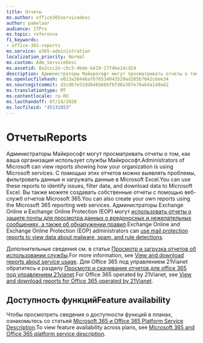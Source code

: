 ```yaml
---
title: Отчеты
ms.author: office365servicedesc
author: pamelaar
audience: ITPro
ms.topic: reference
f1_keywords:
- office-365-reports
ms.service: o365-administration
localization_priority: Normal
ms.custom: Adm_ServiceDesc
ms.assetid: 0a2ccc2e-cbc3-4bde-b419-17f4be14cd24
description: Администраторы Майкрософт могут просматривать отчеты о том, как ваша организация использует службы Майкрософт. С помощью этих отчетов можно выявлять проблемы, фильтровать данные и загружать данные в Microsoft Excel. Вы также можете создавать собственные отчеты с помощью веб-служб отчетов Microsoft 365. Администраторы Exchange Online и Exchange Online Protection (EOP) могут использовать отчеты о защите почты для просмотра данных о вредоносных и нежелательных сообщениях, а также об обнаружении правил.
ms.openlocfilehash: e013a38446af676534043529ad285b7042c6ee34
ms.sourcegitcommit: d2cd67e52dd646b68bfbfd8a387e70a6da140a62
ms.translationtype: MT
ms.contentlocale: ru-RU
ms.lasthandoff: 07/14/2020
ms.locfileid: "45131853"
---
```

# <a name="reports"></a><span data-ttu-id="462fa-106">Отчеты</span><span class="sxs-lookup"><span data-stu-id="462fa-106">Reports</span></span>

<span data-ttu-id="462fa-107">Администраторы Майкрософт могут просматривать отчеты о том, как ваша организация использует службы Майкрософт.</span><span class="sxs-lookup"><span data-stu-id="462fa-107">Administrators of Microsoft can view reports showing how your organization is using Microsoft services.</span></span> <span data-ttu-id="462fa-108">С помощью этих отчетов можно выявлять проблемы, фильтровать данные и загружать данные в Microsoft Excel.</span><span class="sxs-lookup"><span data-stu-id="462fa-108">You can use these reports to identify issues, filter data, and download data to Microsoft Excel.</span></span> <span data-ttu-id="462fa-109">Вы также можете создавать собственные отчеты с помощью веб-служб отчетов Microsoft 365.</span><span class="sxs-lookup"><span data-stu-id="462fa-109">You can also create your own reports using the Microsoft 365 reporting web services.</span></span> <span data-ttu-id="462fa-110">Администраторы Exchange Online и Exchange Online Protection (EOP) могут [использовать отчеты о защите почты для просмотра данных о вредоносных и нежелательных сообщениях, а также об обнаружении правил](https://go.microsoft.com/fwlink/p/?LinkId=401102).</span><span class="sxs-lookup"><span data-stu-id="462fa-110">Exchange Online and Exchange Online Protection (EOP) administrators can [use mail protection reports to view data about malware, spam, and rule detections](https://go.microsoft.com/fwlink/p/?LinkId=401102).</span></span>
  
<span data-ttu-id="462fa-111">Дополнительные сведения см. в статье [Просмотр и загрузка отчетов об использовании службы](https://go.microsoft.com/fwlink/p/?LinkID=270182).</span><span class="sxs-lookup"><span data-stu-id="462fa-111">For more information, see [View and download reports about service usage](https://go.microsoft.com/fwlink/p/?LinkID=270182).</span></span> <span data-ttu-id="462fa-112">Для Office 365 под управлением 21Vianet обратитесь к разделу [Просмотр и скачивание отчетов для office 365 под управлением 21vianet](https://go.microsoft.com/fwlink/?LinkID=733348&amp;clcid=0x409).</span><span class="sxs-lookup"><span data-stu-id="462fa-112">For Office 365 operated by 21Vianet, see [View and download reports for Office 365 operated by 21Vianet](https://go.microsoft.com/fwlink/?LinkID=733348&amp;clcid=0x409).</span></span>
  
## <a name="feature-availability"></a><span data-ttu-id="462fa-113">Доступность функций</span><span class="sxs-lookup"><span data-stu-id="462fa-113">Feature availability</span></span>

<span data-ttu-id="462fa-114">Чтобы просмотреть сведения о доступности функций в планах, ознакомьтесь со статьей [Microsoft 365 и Office 365 Platform Service Description](office-365-platform-service-description.md).</span><span class="sxs-lookup"><span data-stu-id="462fa-114">To view feature availability across plans, see [Microsoft 365 and Office 365 platform service description](office-365-platform-service-description.md).</span></span>
  

